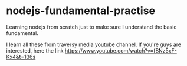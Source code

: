# nodejs-fundamental-practise
Learning nodejs from scratch just to make sure I understand the basic fundamental.

I learn all these from traversy media youtube channel. If you're guys are interested, here the link https://www.youtube.com/watch?v=fBNz5xF-Kx4&t=136s 
